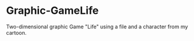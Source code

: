 # Graphic-GameLife
 Two-dimensional graphic Game "Life" using a file and a character from my cartoon.

